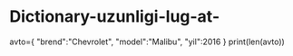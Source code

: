 # Dictionary-uzunligi-lug-at-
avto={
      "brend":"Chevrolet",
      "model":"Malibu",
      "yil":2016
      }
print(len(avto))
